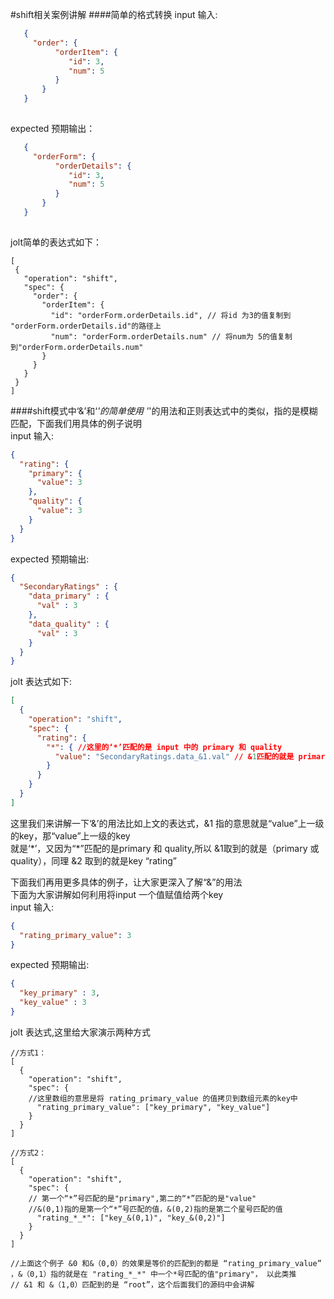 #shift相关案例讲解
####简单的格式转换
input 输入:
```json
   {
     "order": {
          "orderItem": {
             "id": 3,
             "num": 5
          }
       }
   }
   
 ```
 expected 预期输出：
   ```json
      {
        "orderForm": {
             "orderDetails": {
                "id": 3,
                "num": 5
             }
          }
      }
      
  ```
 jolt简单的表达式如下：
 ```
[
  {
    "operation": "shift",
    "spec": {
      "order": {
        "orderItem": {
          "id": "orderForm.orderDetails.id", // 将id 为3的值复制到 "orderForm.orderDetails.id"的路径上
          "num": "orderForm.orderDetails.num" // 将num为 5的值复制到"orderForm.orderDetails.num"
        }
      }
    }
  }
]
```
####shift模式中‘&’和‘*'的简单使用
'*'的用法和正则表达式中的类似，指的是模糊匹配，下面我们用具体的例子说明  
input 输入:
```json
{
  "rating": {
    "primary": {
      "value": 3
    },
    "quality": {
      "value": 3
    }
  }
}
```    
expected 预期输出:
```json
{
  "SecondaryRatings" : {
    "data_primary" : {
      "val" : 3
    },
    "data_quality" : {
      "val" : 3
    }
  }
}
```  
jolt 表达式如下:   
```json
[
  {
    "operation": "shift",
    "spec": {
      "rating": {
        "*": { //这里的‘*’匹配的是 input 中的 primary 和 quality
          "value": "SecondaryRatings.data_&1.val" // &1匹配的就是 primary 或 quality
        }
      }
    }
  }
]
```
这里我们来讲解一下‘&’的用法比如上文的表达式，&1 指的意思就是“value”上一级的key，那“value”上一级的key  
就是‘\*’，又因为“\*”匹配的是primary 和 quality,所以 &1取到的就是（primary 或 quality），同理 &2 取到的就是key “rating”  

下面我们再用更多具体的例子，让大家更深入了解“&”的用法  
下面为大家讲解如何利用将input 一个值赋值给两个key  
input 输入:
```json
{
  "rating_primary_value": 3
}
```  
expected 预期输出:
```json
{
  "key_primary" : 3,
  "key_value" : 3
}
```
jolt 表达式,这里给大家演示两种方式
```text
//方式1： 
[
  {
    "operation": "shift",
    "spec": {
    //这里数组的意思是将 rating_primary_value 的值拷贝到数组元素的key中
      "rating_primary_value": ["key_primary", "key_value"] 
    }
  }
]

//方式2：
[
  {
    "operation": "shift",
    "spec": { 
    // 第一个“*”号匹配的是"primary",第二的“*”匹配的是"value"  
    //&(0,1)指的是第一个“*”号匹配的值，&(0,2)指的是第二个星号匹配的值
      "rating_*_*": ["key_&(0,1)", "key_&(0,2)"]
    }
  }
]

//上面这个例子 &0 和&（0,0）的效果是等价的匹配到的都是 “rating_primary_value” ，&（0,1）指的就是在 "rating_*_*" 中一个*号匹配的值"primary"， 以此类推 
// &1 和 &（1,0）匹配到的是 “root”，这个后面我们的源码中会讲解

```